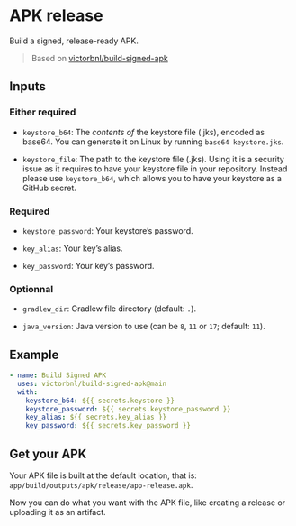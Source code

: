 # APK release

Build a signed, release-ready APK.

> Based on [victorbnl/build-signed-apk](https://github.com/victorbnl/build-signed-apk)

## Inputs

### Either required

- `keystore_b64`: The _contents of_ the keystore file (.jks), encoded as base64. You can generate it on Linux by running `base64 keystore.jks`.

- `keystore_file`: The path to the keystore file (.jks). Using it is a security issue as it requires to have your keystore file in your repository. Instead please use `keystore_b64`, which allows you to have your keystore as a GitHub secret.

### Required

- `keystore_password`: Your keystore’s password.

- `key_alias`: Your key’s alias.

- `key_password`: Your key’s password.

### Optionnal

- `gradlew_dir`: Gradlew file directory (default: `.`).

- `java_version`: Java version to use (can be `8`, `11` or `17`; default: `11`).

## Example

```yaml
- name: Build Signed APK
  uses: victorbnl/build-signed-apk@main
  with:
    keystore_b64: ${{ secrets.keystore }}
    keystore_password: ${{ secrets.keystore_password }}
    key_alias: ${{ secrets.key_alias }}
    key_password: ${{ secrets.key_password }}
```

## Get your APK

Your APK file is built at the default location, that is: `app/build/outputs/apk/release/app-release.apk`.

Now you can do what you want with the APK file, like creating a release or uploading it as an artifact.
